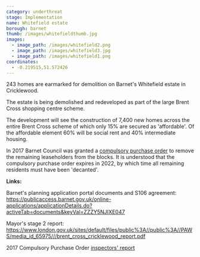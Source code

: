 ```yaml
---
category: underthreat
stage: Implementation
name: Whitefield estate
borough: barnet
thumb: /images/whitefieldthumb.jpg
images:
  - image_path: /images/whitefield2.png
  - image_path: /images/whitefield3.jpg
  - image_path: /images/whitefield1.png
coordinates:
  - -0.219515,51.572426
---
```

243 homes are earmarked for demolition on Barnet's Whitefield estate in Cricklewood. 

The estate is being demolished and redeveloped as part of the large Brent Cross shopping centre scheme.

The development will see the construction of 7,400 new homes across the entire Brent Cross scheme of which only 15% are secured as 'affordable'. Of the affordable element 60% will be social rent and 40% intermediate housing.

In 2017 Barnet Council was granted a [compulsory purchase order](/images/whitefieldcpo.pdf) to remove the remaining leaseholders from the blocks. It is understood that the compulsory purchase order expires in 2022, by which time all remaining residents must have been 'decanted'.

**Links:**

Barnet's planning application portal documents and S106 agreement: <https://publicaccess.barnet.gov.uk/online-applications/applicationDetails.do?activeTab=documents&keyVal=ZZZY5NJIXE047>

Mayor's stage 2 report: <https://www.london.gov.uk/sites/default/files/public%3A//public%3A//PAWS/media_id_65975///brent_cross_cricklewood_report.pdf>

2017 Compulsory Purchase Order [inspectors' report](/images/whitefieldcpo.pdf)